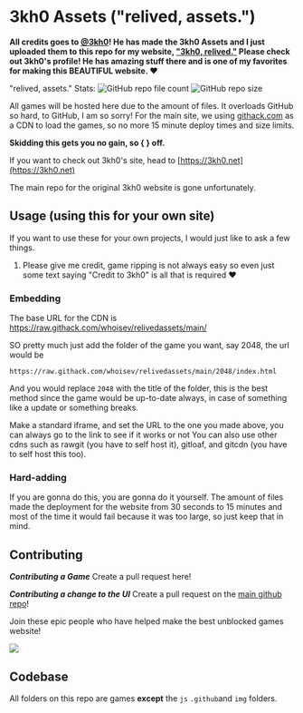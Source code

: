 # 3kh0 Assets ("relived, assets.")

**All credits goes to [@3kh0](https://github.com/3kh0)! He has made the 3kh0 Assets and I just uploaded them to this repo for my website, ["3kh0, relived."](https://github.com/WhoIsEv/whoisev.github.io)
Please check out 3kh0's profile! He has amazing stuff there and is one of my favorites for making this BEAUTIFUL website. ♥**

"relived, assets." Stats:
![GitHub repo file count](https://img.shields.io/github/directory-file-count/whoisev/relivedassets?label=Total%20file%20count)
![GitHub repo size](https://img.shields.io/github/repo-size/whoisev/relivedassets?label=Total%20size)

All games will be hosted here due to the amount of files. It overloads GitHub so hard, to GitHub, I am so sorry! For the main site, we using [githack.com](https://raw.githack.com/) as a CDN to load the games, so no more 15 minute deploy times and size limits.

**Skidding this gets you no gain, so {    } off.**

If you want to check out 3kh0's site, head to [https://3kh0.net](https://3kh0.net)

The main repo for the original 3kh0 website is gone unfortunately.

## Usage (using this for your own site)

If you want to use these for your own projects, I would just like to ask a few things.
1. Please give me credit, game ripping is not always easy so even just some text saying "Credit to 3kh0" is all that is required :heart:

### Embedding

The base URL for the CDN is https://raw.githack.com/whoisev/relivedassets/main/

SO pretty much just add the folder of the game you want, say 2048, the url would be
```
https://raw.githack.com/whoisev/relivedassets/main/2048/index.html
```
And you would replace `2048` with the title of the folder, this is the best method since the game would be up-to-date always, in case of something like a update or something breaks.

Make a standard iframe, and set the URL to the one you made above, you can always go to the link to see if it works or not
You can also use other cdns such as rawgit (you have to self host it), gitloaf, and gitcdn (you have to self host this too).

### Hard-adding
If you are gonna do this, you are gonna do it yourself. The amount of files made the deployment for the website from 30 seconds to 15 minutes and most of the time it would fail because it was too large, so just keep that in mind.

## Contributing

***Contributing a Game***
Create a pull request here!

***Contributing a change to the UI***
Create a pull request on the [main github repo](https://github.com/whoisev/whoisev.github.io)!

Join these epic people who have helped make the best unblocked games website!

<a href="https://github.com/whoisev/relivedassets/graphs/contributors">
  <img src="https://contrib.rocks/image?repo=whoisev/relivedassets" />
</a>

## Codebase

All folders on this repo are games **except** the `js` `.github`and `img` folders.
